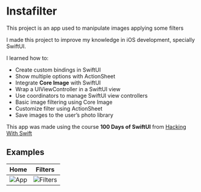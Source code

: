 #  Instafilter

This project is an app used to manipulate images applying some filters

I made this project to improve my knowledge in iOS development, specially SwiftUI.

I learned how to:

- Create custom bindings in SwiftUI
- Show multiple options with ActionSheet
- Integrate **Core Image** with SwiftUI
- Wrap a UIViewController in a SwiftUI view
- Use coordinators to manage SwiftUI view controllers
- Basic image filtering using Core Image
- Customize filter using ActionSheet
- Save images to the user’s photo library

This app was made using the course **100 Days of SwiftUI** from [Hacking With Swift](https://www.hackingwithswift.com/100/swiftui/)

## Examples

| Home  | Filters  |
| --- | --- |
|  ![App](https://github.com/rafaelcalunga/Instafilter/blob/main/app.png)  | ![Filters](https://github.com/rafaelcalunga/Instafilter/blob/main/filters.png) |
